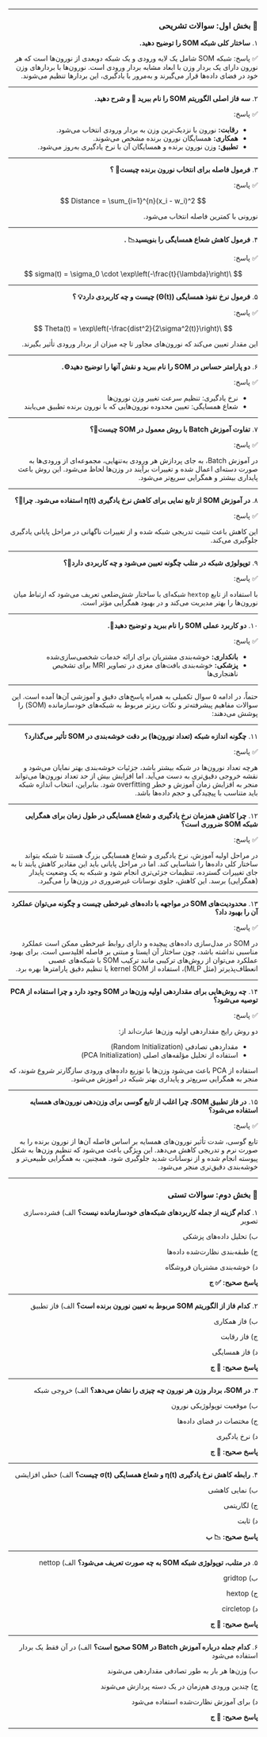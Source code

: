 



<div dir="rtl">


---

### 📙 بخش اول: سوالات تشریحی

۱. **ساختار کلی شبکه SOM را توضیح دهید.**

✅ پاسخ:
شبکه SOM شامل یک لایه ورودی و یک شبکه دو‌بعدی از نورون‌ها است که هر نورون دارای یک بردار وزن با ابعاد مشابه بردار ورودی است. نورون‌ها با بردارهای وزن خود در فضای داده‌ها قرار می‌گیرند و به‌مرور با یادگیری، این بردارها تنظیم می‌شوند.

---

۲. **سه فاز اصلی الگوریتم SOM را نام ببرید 🔄 و شرح دهید.**

✅ پاسخ:

* **رقابت:** نورون با نزدیک‌ترین وزن به بردار ورودی انتخاب می‌شود.
* **همکاری:** همسایگان نورون برنده مشخص می‌شوند.
* **تطبیق:** وزن نورون برنده و همسایگان آن با نرخ یادگیری به‌روز می‌شود.

---

۳. **فرمول فاصله برای انتخاب نورون برنده چیست📐 ؟**

✅ پاسخ:

$$
Distance = \sum_{i=1}^{n}(x_i - w_i)^2
$$

نورونی با کمترین فاصله انتخاب می‌شود.

---

۴. **فرمول کاهش شعاع همسایگی را بنویسید📉 .**

✅ پاسخ:

$$
\sigma(t) = \sigma_0 \cdot \exp\left(-\frac{t}{\lambda}\right)
$$

---


۵. **فرمول نرخ نفوذ همسایگی (Θ(t)) چیست و چه کاربردی دارد💡 ؟**

✅ پاسخ:

$$
\Theta(t) = \exp\left(-\frac{dist^2}{2\sigma^2(t)}\right)
$$

این مقدار تعیین می‌کند که نورون‌های مجاور تا چه میزان از بردار ورودی تأثیر بگیرند.

---

۶. **دو پارامتر حساس در SOM را نام ببرید و نقش آنها را توضیح دهید⚙️.**

✅ پاسخ:

* نرخ یادگیری: تنظیم سرعت تغییر وزن نورون‌ها
* شعاع همسایگی: تعیین محدوده نورون‌هایی که با نورون برنده تطبیق می‌یابند

---

۷. **تفاوت آموزش Batch با روش معمول در SOM چیست🧪؟**

✅ پاسخ:

در آموزش Batch، به جای پردازش هر ورودی به‌تنهایی، مجموعه‌ای از ورودی‌ها به صورت دسته‌ای اعمال شده و تغییرات برآیند در وزن‌ها لحاظ می‌شود. این روش باعث پایداری بیشتر و همگرایی سریع‌تر می‌شود.

---

۸. **در آموزش SOM از تابع نمایی برای کاهش نرخ یادگیری η(t) استفاده می‌شود. چرا🧠؟**

✅ پاسخ:

این کاهش باعث تثبیت تدریجی شبکه شده و از تغییرات ناگهانی در مراحل پایانی یادگیری جلوگیری می‌کند.

---

۹. **توپولوژی شبکه در متلب چگونه تعیین می‌شود و چه کاربردی دارد🧮؟**

✅ پاسخ:

با استفاده از تابع `hextop` شبکه‌ای با ساختار شش‌ضلعی تعریف می‌شود که ارتباط میان نورون‌ها را بهتر مدیریت می‌کند و در بهبود همگرایی مؤثر است.

---

۱۰. **دو کاربرد عملی SOM را نام ببرید و توضیح دهید🏥.**

✅ پاسخ:

* **بانکداری:** خوشه‌بندی مشتریان برای ارائه خدمات شخصی‌سازی‌شده
* **پزشکی:** خوشه‌بندی بافت‌های مغزی در تصاویر MRI برای تشخیص ناهنجاری‌ها

---
حتماً، در ادامه ۵ سوال تکمیلی به همراه پاسخ‌های دقیق و آموزشی آن‌ها آمده است. این سوالات مفاهیم پیشرفته‌تر و نکات ریزتر مربوط به شبکه‌های خودسازمانده (SOM) را پوشش می‌دهند:

---


۱۱. **چگونه اندازه شبکه (تعداد نورون‌ها) بر دقت خوشه‌بندی در SOM تأثیر می‌گذارد؟**

✅ پاسخ:

هرچه تعداد نورون‌ها در شبکه بیشتر باشد، جزئیات خوشه‌بندی بهتر نمایان می‌شود و نقشه خروجی دقیق‌تری به دست می‌آید. اما افزایش بیش از حد تعداد نورون‌ها می‌تواند منجر به افزایش زمان آموزش و خطر overfitting شود. بنابراین، انتخاب اندازه شبکه باید متناسب با پیچیدگی و حجم داده‌ها باشد.

---

۱۲. **چرا کاهش همزمان نرخ یادگیری و شعاع همسایگی در طول زمان برای همگرایی شبکه SOM ضروری است؟**

✅ پاسخ:

در مراحل اولیه آموزش، نرخ یادگیری و شعاع همسایگی بزرگ هستند تا شبکه بتواند ساختار کلی داده‌ها را شناسایی کند. اما در مراحل پایانی باید این مقادیر کاهش یابند تا به جای تغییرات گسترده، تنظیمات جزئی‌تری انجام شود و شبکه به یک وضعیت پایدار (همگرایی) برسد. این کاهش، جلوی نوسانات غیرضروری در وزن‌ها را می‌گیرد.

---

۱۳. **محدودیت‌های SOM در مواجهه با داده‌های غیرخطی چیست و چگونه می‌توان عملکرد آن را بهبود داد؟**

✅ پاسخ:

در SOM در مدل‌سازی داده‌های پیچیده و دارای روابط غیرخطی ممکن است عملکرد مناسبی نداشته باشد، چون ساختار آن ایستا و مبتنی بر فاصله اقلیدسی است. برای بهبود عملکرد می‌توان از روش‌های ترکیبی مانند ترکیب SOM با شبکه‌های عصبی انعطاف‌پذیرتر (مثل MLP)، استفاده از kernel SOM یا تنظیم دقیق پارامترها بهره برد.

---

۱۴. **چه روش‌هایی برای مقداردهی اولیه وزن‌ها در SOM وجود دارد و چرا استفاده از PCA توصیه می‌شود؟**

✅ پاسخ:

دو روش رایج مقداردهی اولیه وزن‌ها عبارت‌اند از:

* مقداردهی تصادفی (Random Initialization)
* استفاده از تحلیل مؤلفه‌های اصلی (PCA Initialization)

استفاده از PCA باعث می‌شود وزن‌ها با توزیع داده‌های ورودی سازگارتر شروع شوند، که منجر به همگرایی سریع‌تر و پایداری بهتر شبکه در آموزش می‌شود.

---

۱۵. **در فاز تطبیق SOM، چرا اغلب از تابع گوسی برای وزن‌دهی نورون‌های همسایه استفاده می‌شود؟**

✅ پاسخ:

تابع گوسی، شدت تأثیر نورون‌های همسایه بر اساس فاصله آن‌ها از نورون برنده را به صورت نرم و تدریجی کاهش می‌دهد. این ویژگی باعث می‌شود که تنظیم وزن‌ها به شکل پیوسته انجام شده و از نوسانات شدید جلوگیری شود. همچنین، به همگرایی طبیعی‌تر و خوشه‌بندی دقیق‌تری منجر می‌شود.

---




### 📘 بخش دوم: سوالات تستی

۱. **کدام گزینه از جمله کاربردهای شبکه‌های خودسازمانده نیست؟**
الف) فشرده‌سازی تصویر

ب) تحلیل داده‌های پزشکی

ج) طبقه‌بندی نظارت‌شده داده‌ها

د) خوشه‌بندی مشتریان فروشگاه

**پاسخ صحیح: ✅ ج**

---

۲. **کدام فاز از الگوریتم SOM مربوط به تعیین نورون برنده است؟**
الف) فاز تطبیق

ب) فاز همکاری

ج) فاز رقابت

د) فاز همسایگی

**پاسخ صحیح: 🤖 ج**

---

۳. **در SOM، بردار وزن هر نورون چه چیزی را نشان می‌دهد؟**
الف) خروجی شبکه

ب) موقعیت توپولوژیکی نورون

ج) مختصات در فضای داده‌ها

د) نرخ یادگیری

**پاسخ صحیح: 🧠 ج**

---

۴. **رابطه کاهش نرخ یادگیری η(t) و شعاع همسایگی σ(t) چیست؟**
الف) خطی افزایشی

ب) نمایی کاهشی

ج) لگاریتمی

د) ثابت

**پاسخ صحیح: 📉 ب**

---

۵. **در متلب، توپولوژی شبکه SOM به چه صورت تعریف می‌شود؟**
الف) nettop

ب) gridtop

ج) hextop

د) circletop

**پاسخ صحیح: 🧮 ج**

---

۶. **کدام جمله درباره آموزش Batch در SOM صحیح است؟**
الف) در آن فقط یک بردار استفاده می‌شود

ب) وزن‌ها هر بار به طور تصادفی مقداردهی می‌شوند

ج) چندین ورودی هم‌زمان در یک دسته پردازش می‌شوند

د) برای آموزش نظارت‌شده استفاده می‌شود

**پاسخ صحیح: 🧪 ج**

---

</div>
